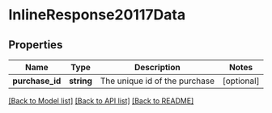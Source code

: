 # InlineResponse20117Data

## Properties
Name | Type | Description | Notes
------------ | ------------- | ------------- | -------------
**purchase_id** | **string** | The unique id of the purchase | [optional] 

[[Back to Model list]](../../README.md#documentation-for-models) [[Back to API list]](../../README.md#documentation-for-api-endpoints) [[Back to README]](../../README.md)

